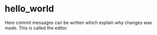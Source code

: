 # hello_world

Here commit messages can be written which explain why changes was made. This is called the editor.

